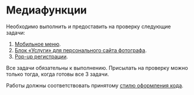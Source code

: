 # Медиафункции

Необходимо выполнить и предоставить на проверку следующие задачи:

1. [Мобильное меню](./mobile-menu/).
2. [Блок «Услуги» для персонального сайта фотографа](./services-block/).
3. [Pop-up регистрации](./popup/).

Все задачи обязательны к выполнению. Присылать на проверку можно только тогда, когда готовы все 3 задачи.

Работы должны соответствовать принятому [стилю оформления кода](https://github.com/netology-code/codestyle/tree/master/css).
